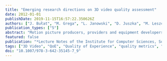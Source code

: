 ```yaml
---
title: "Emerging research directions on 3D video quality assessment"
date: 2012-01-01
publishDate: 2019-11-15T16:57:22.350626Z
authors: ["J. Bułat", "M. Grega", "L. Janowski", "D. Juszka", "M. Leszczuk", "Z. Papir", "P. Romaniak"]
publication_types: ["5"]
abstract: "Motion picture producers, providers and equipment developers have to deeply consider end user perception of the application being often expressed in terms of a capacious Quality of Experience (QoE) concept. QoE is affected across the whole application delivery chain including content digitisation and compression, its network delivery and reproduction. During recent years enormous research effort and massive tests have been performed in order to identify factors affecting QoE and develop their mapping to scales like Mean Opinion Score for 2D content. Today, the digital video world is on the eve of 3D imaging which is far more complex and sophisticated not only because of the involved technology but also due to the multi-factor nature of the overall 3D experience. This paper discusses the current state of the research on the emerging problem of the user perceived quality of 3D content. © 2012 ICST Institute for Computer Science, Social Informatics and Telecommunications Engineering."
featured: false
publication: "*Lecture Notes of the Institute for Computer Sciences, Social-Informatics and Telecommunications Engineering*"
tags: ["3D Video", "QoE", "Quality of Experience", "quality metrics", "subjective tests"]
doi: "10.1007/978-3-642-35145-7_9"
---
```


